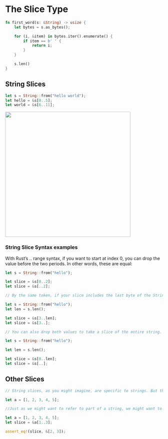 # The Slice Type

```rust
fn first_word(s: &String) -> usize {
    let bytes = s.as_bytes();

    for (i, &item) in bytes.iter().enumerate() {
        if item == b' ' {
            return i;
        }
    }

    s.len()
}

```

## String Slices

```rust
let s = String::from("hello world");
let hello = &s[0..5];
let world = &s[6..11];
```

<img src="https://doc.rust-lang.org/book/img/trpl04-07.svg" width="400">

### String Slice Syntax examples

With Rust’s .. range syntax, if you want to start at index 0, you can drop the value before the two periods. In other words, these are equal:

```rust
let s = String::from("hello");

let slice = &s[0..2];
let slice = &s[..2];

// By the same token, if your slice includes the last byte of the String, you can drop the trailing number. That means these are equal:

let s = String::from("hello");
let len = s.len();

let slice = &s[3..len];
let slice = &s[3..];

// You can also drop both values to take a slice of the entire string. So these are equal:

let s = String::from("hello");

let len = s.len();

let slice = &s[0..len];
let slice = &s[..];

```

## Other Slices

```rust
// String slices, as you might imagine, are specific to strings. But there’s a more general slice type too. Consider this array:

let a = [1, 2, 3, 4, 5];

//Just as we might want to refer to part of a string, we might want to refer to part of an array. We’d do so like this:

let a = [1, 2, 3, 4, 5];
let slice = &a[1..3];

assert_eq!(slice, &[2, 3]);
````
